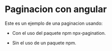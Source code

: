 # Paginacion con angular

Este es un ejemplo de una paginacion usando:

- Con el uso del paquete npm npx-pagination.

- Sin el uso de un paquete npm.
